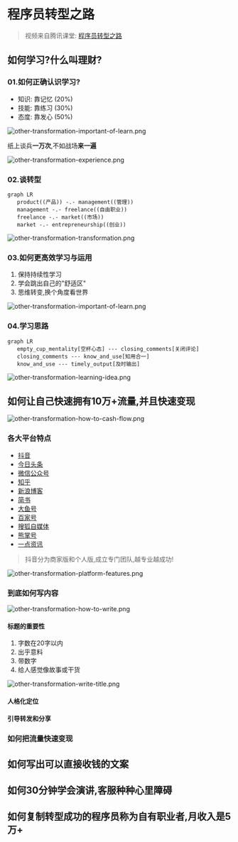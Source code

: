 # 程序员转型之路

> 视频来自腾讯课堂: [程序员转型之路](https://ke.qq.com/course/390285#term_id=100465433)

## 如何学习?什么叫理财?

### 01.如何正确**认识学习**?

- 知识: 靠记忆 (20%)
- 技能: 靠练习 (30%)
- 态度: 靠发心 (50%)

![other-transformation-important-of-learn.png](./images/other-transformation-important-of-learn.png)

纸上谈兵**一万次**,不如战场**来一遍**

![other-transformation-experience.png](./images/other-transformation-experience.png)

### 02.谈**转型**

```mermaid
graph LR
   product((产品)) -.- management((管理))
   management -.- freelance((自由职业))
   freelance -.- market((市场))
   market -.- entrepreneurship((创业))
```

![other-transformation-transformation.png](./images/other-transformation-transformation.png)

### 03.如何更高效**学习与运用**

1. 保持持续性学习
2. 学会跳出自己的"舒适区"
3. 思维转变,换个角度看世界

![other-transformation-important-of-learn.png](./images/other-transformation-how-to-learn.png)

### 04.学习思路

```mermaid
graph LR
   empty_cup_mentality[空杯心态] --- closing_comments[关闭评论]
   closing_comments --- know_and_use[知用合一]
   know_and_use --- timely_output[及时输出]
```

![other-transformation-learning-idea.png](./images/other-transformation-learning-idea.png)

## 如何让自己快速拥有10万+流量,并且快速变现

![other-transformation-how-to-cash-flow.png](./images/other-transformation-how-to-cash-flow.png)

### 各大平台特点

- [抖音](https://www.douyin.com/platform/home)
- [今日头条](https://mp.toutiao.com/profile_v3/index)
- [微信公众号](https://mp.weixin.qq.com)
- [知乎](https://www.zhihu.com/)
- [新浪博客](http://blog.sina.com.cn/)
- [简书](https://www.jianshu.com/)
- [大鱼号](https://mp.dayu.com/)
- [百家号](https://baijiahao.baidu.com/)
- [搜狐自媒体](https://mp.sohu.com)
- [熊掌号](https://xiongzhang.baidu.com)
- [一点资讯](https://mp.yidianzixun.com/)

> 抖音分为商家版和个人版,成立专门团队,越专业越成功!

![other-transformation-platform-features.png](./images/other-transformation-platform-features.png)

### 到底如何写内容

![other-transformation-how-to-write.png](./images/other-transformation-how-to-write.png)

#### 标题的重要性

1. 字数在20字以内
2. 出乎意料
3. 带数字
4. 给人感觉像故事或干货

![other-transformation-write-title.png](./images/other-transformation-write-title.png)

#### 人格化定位

#### 引导转发和分享

### 如何把流量快速变现

## 如何写出可以直接收钱的文案

## 如何30分钟学会演讲,客服种种心里障碍

## 如何复制转型成功的程序员称为自有职业者,月收入是5万+